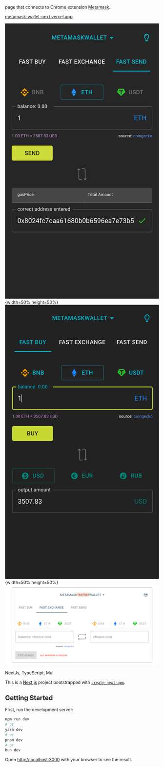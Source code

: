 page that connects to Chrome extension [Metamask](https://metamask.io).

[metamask-wallet-next.vercel.app](https://metamask-wallet-next.vercel.app/)

![screenshot](./public/v/metamask-1.png){width=50% height=50%}
![screenshot](./public/v/metamask-2.png){width=50% height=50%}
![screenshot](./public/v/metamask-3.png)

NextJs, TypeScript, Mui.

This is a [Next.js](https://nextjs.org/) project bootstrapped with [`create-next-app`](https://github.com/vercel/next.js/tree/canary/packages/create-next-app).

## Getting Started

First, run the development server:

```bash
npm run dev
# or
yarn dev
# or
pnpm dev
# or
bun dev
```

Open [http://localhost:3000](http://localhost:3000) with your browser to see the result.
